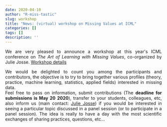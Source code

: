 ```yaml
---
date: 2020-04-10
author: "R-miss-tastic"
slug: workshop
title: "News: (virtual) workshop on Missing Values at ICML"
categories: []
tags: []
description: ''
---
```


<p align="justify">We are very pleased to announce a workshop at this year's ICML conference on <i>The Art of Learning with Missing Values</i>, co-organized by Julie Josse.
<a href="https://artemiss-workshop.github.io" target="_blank">Workshop details</a><br>
</p>
<!--more-->
<p align="justify">We would be delighted to count you among the participants and contributors, the objective is to try to bring together various profiles (theory, practice, machine learning, statistics, applied fields) interested in missing data.

</br>
Feel free to pass on information, submit contributions (The <b>deadline for submissions is May 20 2020</b>), transfer to your students, colleagues, etc, also inform us (main contact: <a href="http://juliejosse.com" target="_blank">Julie Josse</a>) if you would be interested in seeing a particular topic discussed in a panel session (or to participate in a panel session). The idea is really to have a day with the most scientific exchanges of sharing practices, questions, etc... </p>
